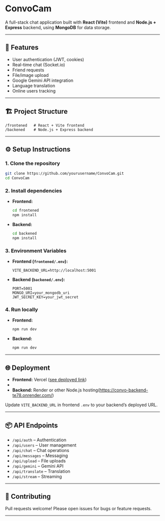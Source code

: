# ConvoCam

A full-stack chat application built with **React (Vite)** frontend and **Node.js + Express** backend, using **MongoDB** for data storage.

---

## 🚀 Features

- User authentication (JWT, cookies)
- Real-time chat (Socket.io)
- Friend requests
- File/image upload
- Google Gemini API integration
- Language translation
- Online users tracking

---

## 🏗️ Project Structure

```
/frontened   # React + Vite frontend
/backened    # Node.js + Express backend
```

---

## ⚙️ Setup Instructions

### 1. Clone the repository

```sh
git clone https://github.com/yourusername/ConvoCam.git
cd ConvoCam
```

### 2. Install dependencies

- **Frontend:**
  ```sh
  cd frontened
  npm install
  ```

- **Backend:**
  ```sh
  cd backened
  npm install
  ```

### 3. Environment Variables

- **Frontend (`frontened/.env`):**
  ```
  VITE_BACKEND_URL=http://localhost:5001
  ```

- **Backend (`backened/.env`):**
  ```
  PORT=5001
  MONGO_URI=your_mongodb_uri
  JWT_SECRET_KEY=your_jwt_secret
  ```

### 4. Run locally

- **Frontend:**
  ```sh
  npm run dev
  ```

- **Backend:**
  ```sh
  npm run dev
  ```

---

## 🌐 Deployment

- **Frontend:** Vercel ([see deployed link](https://convo-cam-git-main-priyanshu886291kumars-projects.vercel.app/login))
- 
- **Backend:** Render or other Node.js hosting(https://convo-backend-te78.onrender.com/)

Update `VITE_BACKEND_URL` in frontend `.env` to your backend’s deployed URL.

---

## 📦 API Endpoints

- `/api/auth` – Authentication
- `/api/users` – User management
- `/api/chat` – Chat operations
- `/api/messages` – Messaging
- `/api/upload` – File uploads
- `/api/gemini` – Gemini API
- `/api/translate` – Translation
- `/api/stream` – Streaming

---

## 🤝 Contributing

Pull requests welcome! Please open issues for bugs or feature requests.

---

